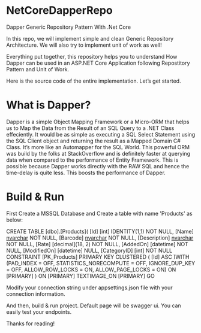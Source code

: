 # NetCoreDapperRepo
Dapper Generic Repository Pattern With .Net Core

In this repo, we will implement simple and clean Generic Repository Architecture. We will also try to implement unit of work as well!

Everything put together, this repository helps you to understand How Dapper can be used in an ASP.NET Core Application following Repostitory Pattern and Unit of Work. 

Here is the source code of the entire implementation. Let’s get started.

# What is Dapper?

Dapper is a simple Object Mapping Framework or a Micro-ORM that helps us to Map the Data from the Result of an SQL Query to a .NET Class effeciently. It would be as simple as executing a SQL Select Statement using the SQL Client object and returning the result as a Mapped Domain C# Class. It’s more like an Automapper for the SQL World. This powerful ORM was build by the folks at StackOverflow and is definitely faster at querying data when compared to the performance of Entity Framework. This is possible because Dapper works directly with the RAW SQL and hence the time-delay is quite less. This boosts the performance of Dapper.

# Build & Run

First Create a MSSQL Database and Create a table with name 'Products' as below:

CREATE TABLE [dbo].[Products](
	[Id] [int] IDENTITY(1,1) NOT NULL,
	[Name] [nvarchar](50) NOT NULL,
	[Barcode] [nvarchar](50) NOT NULL,
	[Description] [nvarchar](max) NOT NULL,
	[Rate] [decimal](18, 2) NOT NULL,
	[AddedOn] [datetime] NOT NULL,
	[ModifiedOn] [datetime] NULL,
  [CategoryID] [int] NOT NULL
 CONSTRAINT [PK_Products] PRIMARY KEY CLUSTERED 
(
	[Id] ASC
)WITH (PAD_INDEX = OFF, STATISTICS_NORECOMPUTE = OFF, IGNORE_DUP_KEY = OFF, ALLOW_ROW_LOCKS = ON, ALLOW_PAGE_LOCKS = ON) ON [PRIMARY]
) ON [PRIMARY] TEXTIMAGE_ON [PRIMARY]
GO

Modify your connection string under appsettings.json file with your connection information. 

And then, build & run project. Default page will be swagger ui. You can easily test your endpoints.

Thanks for reading!
